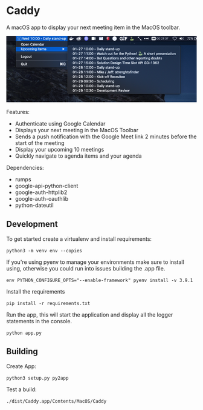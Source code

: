 Caddy
=====

A macOS app to display your next meeting item in the MacOS toolbar. 

![screenshot](docs/screenshot1.png)

Features:

- Authenticate using Google Calendar
- Displays your next meeting in the MacOS Toolbar
- Sends a push notification with the Google Meet link 2 minutes before the start of the meeting
- Display your upcoming 10 meetings
- Quickly navigate to agenda items and your agenda

Dependencies:

- rumps
- google-api-python-client
- google-auth-httplib2
- google-auth-oauthlib
- python-dateutil

Development
-----------

To get started create a virtualenv and install requirements:

    python3 -m venv env --copies
   
If you're using pyenv to manage your environments make sure to install using, otherwise you could run into issues 
building the .app file.  

    env PYTHON_CONFIGURE_OPTS="--enable-framework" pyenv install -v 3.9.1
    
Install the requirements
    
    pip install -r requirements.txt
    
Run the app, this will start the application and display all the logger statements in the console.

    python app.py

Building
--------
 
Create App:

    python3 setup.py py2app

Test a build:

    ./dist/Caddy.app/Contents/MacOS/Caddy


